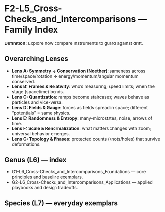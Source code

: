 # F2-L5_Cross-Checks_and_Intercomparisons — Family Index
**Definition:** Explore how compare instruments to guard against drift.

## Overarching Lenses

- **Lens A: Symmetry -> Conservation (Noether)**: sameness across time/space/rotation → energy/momentum/angular momentum conserved.
- **Lens B: Frames & Relativity**: who’s measuring; speed limits; when the stage (spacetime) bends.
- **Lens C: Quantization**: ramps become staircases; waves behave as particles and vice-versa.
- **Lens D: Fields & Gauge**: forces as fields spread in space; different “potentials” = same physics.
- **Lens E: Randomness & Entropy**: many-microstates, noise, arrows of time.
- **Lens F: Scale & Renormalization**: what matters changes with zoom; universal behavior emerges.
- **Lens G: Topology & Phases**: protected counts (knots/holes) that survive deformations.

## Genus (L6) — index
- G1-L6_Cross-Checks_and_Intercomparisons_Foundations — core principles and baseline exemplars.
- G2-L6_Cross-Checks_and_Intercomparisons_Applications — applied playbooks and design tradeoffs.

## Species (L7) — everyday exemplars
